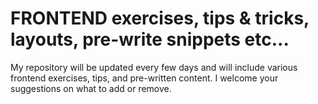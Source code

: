 # FRONTEND exercises, tips & tricks, layouts, pre-write snippets etc... 
My repository will be updated every few days and will include various frontend exercises, tips, and pre-written content. I welcome your suggestions on what to add or remove.
